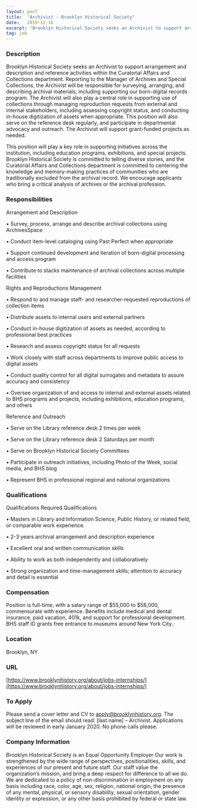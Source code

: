 ```yaml
---
layout: post
title:  "Archivist - Brooklyn Historical Society"
date:   2019-12-16
excerpt: "Brooklyn Historical Society seeks an Archivist to support arrangement and description and reference activities within the Curatorial Affairs and Collections department. Reporting to the Manager of Archives and Special Collections, the Archivist will be responsible for surveying, arranging, and describing archival materials, including supporting our born-digital records program. The Archivist..."
tag: job
---
```


### Description   

Brooklyn Historical Society seeks an Archivist to support arrangement and description and reference activities within the Curatorial Affairs and Collections department. Reporting to the Manager of Archives and Special Collections, the Archivist will be responsible for surveying, arranging, and describing archival materials, including supporting our born-digital records program. The Archivist will also play a central role in supporting use of collections through managing reproduction requests from external and internal stakeholders, including assessing copyright status, and conducting in-house digitization of assets when appropriate. This position will also serve on the reference desk regularly, and participate in departmental advocacy and outreach. The Archivist will support grant-funded projects as needed.

This position will play a key role in supporting initiatives across the institution, including education programs, exhibitions, and special projects. Brooklyn Historical Society is committed to telling diverse stories, and the Curatorial Affairs and Collections department is committed to centering the knowledge and memory-making practices of communities who are traditionally excluded from the archival record. We encourage applicants who bring a critical analysis of archives or the archival profession. 


### Responsibilities   

Arrangement and Description

• 	Survey, process, arrange and describe archival collections using ArchivesSpace

• 	Conduct item-level cataloging using Past Perfect when appropriate

• 	Support continued development and iteration of born-digital processing and access program

• 	Contribute to stacks maintenance of archival collections across multiple facilities

Rights and Reproductions Management

• 	Respond to and manage staff- and researcher-requested reproductions of collection items

• 	Distribute assets to internal users and external partners

• 	Conduct in-house digitization of assets as needed, according to professional best practices

• 	Research and assess copyright status for all requests

• 	Work closely with staff across departments to improve public access to digital assets

• 	Conduct quality control for all digital surrogates and metadata to assure accuracy and consistency

• 	Oversee organization of and access to internal and external assets related to BHS programs and projects, including exhibitions, education programs, and others 

Reference and Outreach

• 	Serve on the Library reference desk 2 times per week

• 	Serve on the Library reference desk 2 Saturdays per month 

• 	Serve on Brooklyn Historical Society Committees

• 	Participate in outreach initiatives, including Photo of the Week, social media, and BHS blog

• 	Represent BHS in professional regional and national organizations


### Qualifications   

Qualifications
Required Qualifications

• 	Masters in Library and Information Science, Public History, or related field, or comparable work experience. 

• 	2-3 years archival arrangement and description experience

• 	Excellent oral and written communication skills

• 	Ability to work as both independently and collaboratively

• 	Strong organization and time-management skills; attention to accuracy and detail is essential


### Compensation   

Position is full-time, with a salary range of $55,000 to $58,000, commensurate with experience.  Benefits include medical and dental insurance, paid vacation, 401k, and support for professional development.  BHS staff ID grants free entrance to museums around New York City.


### Location   

Brooklyn, NY


### URL   

[https://www.brooklynhistory.org/about/jobs-internships/](https://www.brooklynhistory.org/about/jobs-internships/)

### To Apply   

Please send a cover letter and CV to apply@brooklynhistory.org. The subject line of the email should read: [last name] – Archivist. Applications will be reviewed in early January 2020.  No phone calls please.


### Company Information   

Brooklyn Historical Society is an Equal Opportunity Employer 
Our work is strengthened by the wide range of perspectives, positionalities, skills, and experiences of our present and future staff. Our staff value the organization’s mission, and bring a deep respect for difference to all we do. We are dedicated to a policy of non-discrimination in employment on any basis including race, color, age, sex, religion, national origin, the presence of any mental, physical, or sensory disability, sexual orientation, gender identity or expression, or any other basis prohibited by federal or state law.




